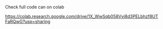 Check full code can on colab

https://colab.research.google.com/drive/1X_WwSqb058Vvi8d3PELbhzf8UTFaRQwG?usp=sharing
